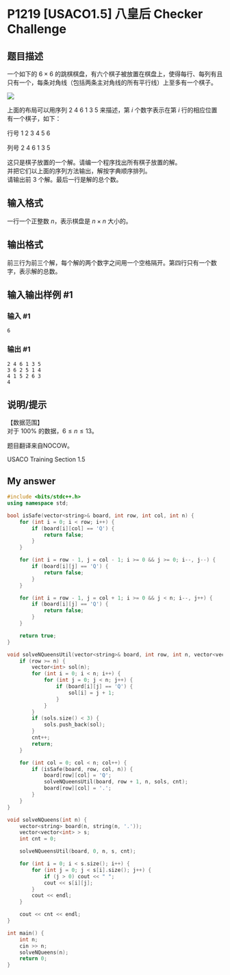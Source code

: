 # P1219 [USACO1.5] 八皇后 Checker Challenge

## 题目描述

一个如下的 $6 \times 6$ 的跳棋棋盘，有六个棋子被放置在棋盘上，使得每行、每列有且只有一个，每条对角线（包括两条主对角线的所有平行线）上至多有一个棋子。

![](https://cdn.luogu.com.cn/upload/image_hosting/3h71x0yf.png)

上面的布局可以用序列 $2\ 4\ 6\ 1\ 3\ 5$ 来描述，第 $i$ 个数字表示在第 $i$ 行的相应位置有一个棋子，如下：

行号 $1\ 2\ 3\ 4\ 5\ 6$

列号 $2\ 4\ 6\ 1\ 3\ 5$

这只是棋子放置的一个解。请编一个程序找出所有棋子放置的解。  
并把它们以上面的序列方法输出，解按字典顺序排列。  
请输出前 $3$ 个解。最后一行是解的总个数。

## 输入格式

一行一个正整数 $n$，表示棋盘是 $n \times n$ 大小的。

## 输出格式

前三行为前三个解，每个解的两个数字之间用一个空格隔开。第四行只有一个数字，表示解的总数。

## 输入输出样例 #1

### 输入 #1

```
6
```

### 输出 #1

```
2 4 6 1 3 5
3 6 2 5 1 4
4 1 5 2 6 3
4
```

## 说明/提示

【数据范围】  
对于 $100\%$ 的数据，$6 \le n \le 13$。

题目翻译来自NOCOW。

USACO Training Section 1.5

## My answer

``` cpp
#include <bits/stdc++.h>
using namespace std;

bool isSafe(vector<string>& board, int row, int col, int n) {
    for (int i = 0; i < row; i++) {
        if (board[i][col] == 'Q') {
            return false;
        }
    }

    for (int i = row - 1, j = col - 1; i >= 0 && j >= 0; i--, j--) {
        if (board[i][j] == 'Q') {
            return false;
        }
    }

    for (int i = row - 1, j = col + 1; i >= 0 && j < n; i--, j++) {
        if (board[i][j] == 'Q') {
            return false;
        }
    }

    return true;
}

void solveNQueensUtil(vector<string>& board, int row, int n, vector<vector<int> >& sols, int& cnt) {
    if (row >= n) {
        vector<int> sol(n);
        for (int i = 0; i < n; i++) {
            for (int j = 0; j < n; j++) {
                if (board[i][j] == 'Q') {
                    sol[i] = j + 1;
                }
            }
        }
        if (sols.size() < 3) {
            sols.push_back(sol);
        }
        cnt++;
        return;
    }

    for (int col = 0; col < n; col++) {
        if (isSafe(board, row, col, n)) {
            board[row][col] = 'Q';
            solveNQueensUtil(board, row + 1, n, sols, cnt);
            board[row][col] = '.';
        }
    }
}

void solveNQueens(int n) {
    vector<string> board(n, string(n, '.'));
    vector<vector<int> > s;
    int cnt = 0;

    solveNQueensUtil(board, 0, n, s, cnt);

    for (int i = 0; i < s.size(); i++) {
        for (int j = 0; j < s[i].size(); j++) {
            if (j > 0) cout << " ";
            cout << s[i][j];
        }
        cout << endl;
    }

    cout << cnt << endl;
}

int main() {
    int n;
    cin >> n;
    solveNQueens(n);
    return 0;
}
```